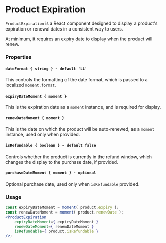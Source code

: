 # Product Expiration

`ProductExpiration` is a React component designed to display a product's expiration or renewal dates in a consistent way to users.

At minimum, it requires an expiry date to display when the product will renew.

### Properties

#### `dateFormat { string } - default 'LL'`

This controls the formatting of the date format, which is passed to a localized `moment.format`.

#### `expiryDateMoment { moment }`

This is the expiration date as a `moment` instance, and is required for display.

#### `renewDateMoment { moment }`

This is the date on which the product will be auto-renewed, as a `moment` instance, used only when provided.

#### `isRefundable { boolean } - default false`

Controls whether the product is currently in the refund window, which changes the display to the purchase date, if provided.

#### `purchaseDateMoment { moment } - optional`

Optional purchase date, used only when `isRefundable` provided.

### Usage

```jsx
const expiryDateMoment = moment( product.expiry );
const renewDateMoment = moment( product.renewDate );
<ProductExpiration
	expiryDateMoment={ expiryDateMoment }
	renewDateMoment={ renewDateMoment }
	isRefundable={ product.isRefundable }
/>;
```
